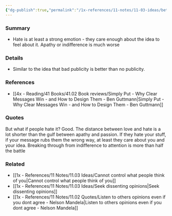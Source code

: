 ```yaml
---
{"dg-publish":true,"permalink":"/1x-references/11-notes/11-03-ideas/better-to-have-someone-hate-your-idea-than-be-apathetic-about-it/","title":"Better to have someone hate your idea than be apathetic about it","created":"2024-04-22T11:48:30.820+03:00","updated":"2024-04-22T11:51:36.623+03:00"}
---
```



### Summary
- Hate is at least a strong emotion - they care enough about the idea to feel about it. Apathy or indifference is much worse

### Details
- Similar to the idea that bad publicity is better than no publicity.

### References
- [[4x - Reading/41 Books/41.02 Book reviews/Simply Put - Why Clear Messages Win - and How to Design Them - Ben Guttmann\|Simply Put - Why Clear Messages Win - and How to Design Them - Ben Guttmann]]

### Quotes
But what if people hate it? Good. The distance between love and hate is a lot shorter than the gulf between apathy and passion. If they hate your stuff, if your message rubs them the wrong way, at least they care about you and your idea. Breaking through from indifference to attention is more than half the battle


### Related
- [[1x - References/11 Notes/11.03 Ideas/Cannot control what people think of you\|Cannot control what people think of you]]
- [[1x - References/11 Notes/11.03 Ideas/Seek dissenting opinions\|Seek dissenting opinions]]
- [[1x - References/11 Notes/11.02 Quotes/Listen to others opinions even if you dont agree - Nelson Mandela\|Listen to others opinions even if you dont agree - Nelson Mandela]]
